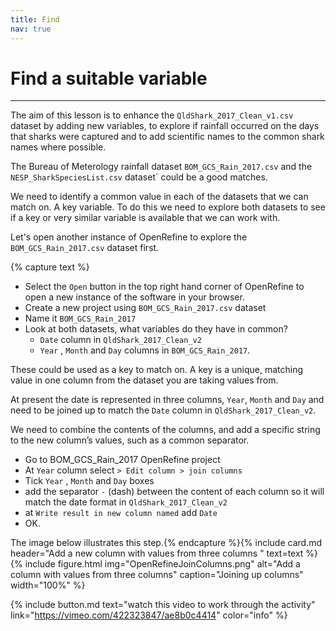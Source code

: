 ```yaml
---
title: Find
nav: true
---
```

# Find a suitable variable

--------

The aim of this lesson is to enhance the  `QldShark_2017_Clean_v1.csv` dataset by adding new variables, to explore if rainfall occurred on the days that sharks were captured and to add scientific names to the common shark names where possible. 

The Bureau of Meterology rainfall dataset `BOM_GCS_Rain_2017.csv` and the `NESP_SharkSpeciesList.csv` dataset` could be a good matches.

We need to identify a common value in each of the datasets that we can match on.  A key variable.  To do this we need to explore both datasets to see if a key or very similar variable is available that we can work with. 

Let's open another instance of OpenRefine to explore the  `BOM_GCS_Rain_2017.csv` dataset first.  

{% capture text %}
- Select the `Open` button in the top right hand corner of OpenRefine to open a new instance of the software in your browser.  
- Create a new project using  `BOM_GCS_Rain_2017.csv`  dataset
- Name it  `BOM_GCS_Rain_2017`
- Look at both datasets, what variables do they have in common?
  - `Date`  column in  `QldShark_2017_Clean_v2`
  - `Year` ,  `Month` and  `Day` columns in  `BOM_GCS_Rain_2017`.
 
These could be used as a key to match on.  A key is a unique, matching value in one column from the dataset you are taking values from.  

At present the date is represented in three columns, `Year`, `Month` and `Day` and need to be joined up to match the `Date` column in `QldShark_2017_Clean_v2`.

We need to combine the contents of the columns, and add a specific string to the new column’s values, such as a common separator.

- Go to BOM_GCS_Rain_2017 OpenRefine project
- At  `Year`  column select  `> Edit column > join columns`
- Tick  `Year` ,  `Month`  and  `Day`  boxes
- add the separator  `-` (dash) between the content of each column so it will match the date format in `QldShark_2017_Clean_v2`
- at  `Write result in new column named`  add  `Date`
- OK.

The image below illustrates this step.{% endcapture %}{% include card.md header="Add a new column with values from three columns " text=text %}
{% include figure.html img="OpenRefineJoinColumns.png" alt="Add a column with values from three columns" caption="Joining up columns" width="100%" %}

{% include button.md text="watch this video to work through the activity" link="https://vimeo.com/422323847/ae8b0c4414" color="info" %}
